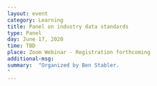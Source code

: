 ```yaml
---
layout: event
category: Learning
title: Panel on industry data standards
type: Panel
day: June 17, 2020
time: TBD
place: Zoom Webinar - Registration forthcoming
additional-msg:
summary:  "Organized by Ben Stabler.
"
---
```

